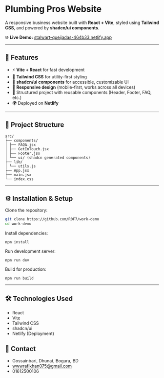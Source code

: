 # Plumbing Pros Website  

A responsive business website built with **React + Vite**, styled using **Tailwind CSS**, and powered by **shadcn/ui components**.  

🌐 **Live Demo:** [stalwart-queijadas-464b33.netlify.app](https://stalwart-queijadas-464b33.netlify.app)  

---

## 🚀 Features  

- ⚡ **Vite + React** for fast development  
- 🎨 **Tailwind CSS** for utility-first styling  
- 🧩 **shadcn/ui components** for accessible, customizable UI  
- 📱 **Responsive design** (mobile-first, works across all devices)  
- 📂 Structured project with reusable components (Header, Footer, FAQ, etc.)  
- 🌍 Deployed on **Netlify**  

---

## 📂 Project Structure  
   ```
   src/
├── components/
│ ├── FAQA.jsx
│ ├── GetInTouch.jsx
│ ├── Footer.jsx
│ └── ui/ (shadcn generated components)
├── lib/
│ └── utils.js
├── App.jsx
├── main.jsx
└── index.css
```

---

## ⚙️ Installation & Setup  

Clone the repository:  
```bash
git clone https://github.com/R0F7/work-demo
cd work-demo
```
Install dependencies:
```
npm install
```

Run development server:
```
npm run dev
```
Build for production:
```
npm run build
```
---

## 🛠️ Technologies Used

- React
- Vite
- Tailwind CSS
- shadcn/ui
- Netlify (Deployment)

## 📧 Contact
  - Gossainbari, Dhunat, Bogura, BD
  - wwwrafikhan075@gmail.com
  - 01612500106